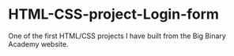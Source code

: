 # HTML-CSS-project-Login-form
One of the first HTML/CSS projects I have built from the Big Binary Academy website.
